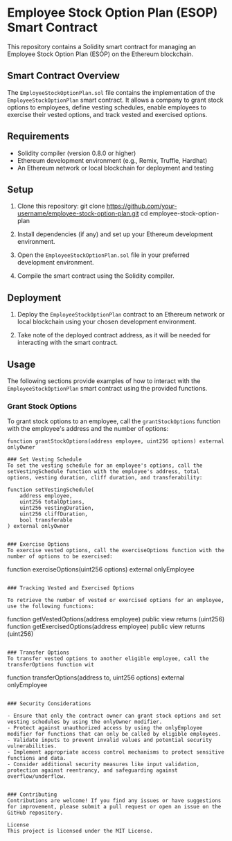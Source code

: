 # Employee Stock Option Plan (ESOP) Smart Contract

This repository contains a Solidity smart contract for managing an Employee Stock Option Plan (ESOP) on the Ethereum blockchain.

## Smart Contract Overview

The `EmployeeStockOptionPlan.sol` file contains the implementation of the `EmployeeStockOptionPlan` smart contract. It allows a company to grant stock options to employees, define vesting schedules, enable employees to exercise their vested options, and track vested and exercised options.

## Requirements

- Solidity compiler (version 0.8.0 or higher)
- Ethereum development environment (e.g., Remix, Truffle, Hardhat)
- An Ethereum network or local blockchain for deployment and testing

## Setup

1. Clone this repository:
git clone https://github.com/your-username/employee-stock-option-plan.git
cd employee-stock-option-plan

2. Install dependencies (if any) and set up your Ethereum development environment.

3. Open the `EmployeeStockOptionPlan.sol` file in your preferred development environment.

4. Compile the smart contract using the Solidity compiler.

## Deployment

1. Deploy the `EmployeeStockOptionPlan` contract to an Ethereum network or local blockchain using your chosen development environment.

2. Take note of the deployed contract address, as it will be needed for interacting with the smart contract.

## Usage

The following sections provide examples of how to interact with the `EmployeeStockOptionPlan` smart contract using the provided functions.

### Grant Stock Options

To grant stock options to an employee, call the `grantStockOptions` function with the employee's address and the number of options:

```solidity
function grantStockOptions(address employee, uint256 options) external onlyOwner

### Set Vesting Schedule
To set the vesting schedule for an employee's options, call the setVestingSchedule function with the employee's address, total options, vesting duration, cliff duration, and transferability:

function setVestingSchedule(
    address employee,
    uint256 totalOptions,
    uint256 vestingDuration,
    uint256 cliffDuration,
    bool transferable
) external onlyOwner


### Exercise Options
To exercise vested options, call the exerciseOptions function with the number of options to be exercised:

```
function exerciseOptions(uint256 options) external onlyEmployee
```

### Tracking Vested and Exercised Options

To retrieve the number of vested or exercised options for an employee, use the following functions:

```
function getVestedOptions(address employee) public view returns (uint256)
function getExercisedOptions(address employee) public view returns (uint256)

```

### Transfer Options
To transfer vested options to another eligible employee, call the transferOptions function wit

```
function transferOptions(address to, uint256 options) external onlyEmployee
```

### Security Considerations

- Ensure that only the contract owner can grant stock options and set vesting schedules by using the onlyOwner modifier.
- Protect against unauthorized access by using the onlyEmployee modifier for functions that can only be called by eligible employees.
- Validate inputs to prevent invalid values and potential security vulnerabilities.
- Implement appropriate access control mechanisms to protect sensitive functions and data.
- Consider additional security measures like input validation, protection against reentrancy, and safeguarding against overflow/underflow.


### Contributing
Contributions are welcome! If you find any issues or have suggestions for improvement, please submit a pull request or open an issue on the GitHub repository.

License
This project is licensed under the MIT License.


